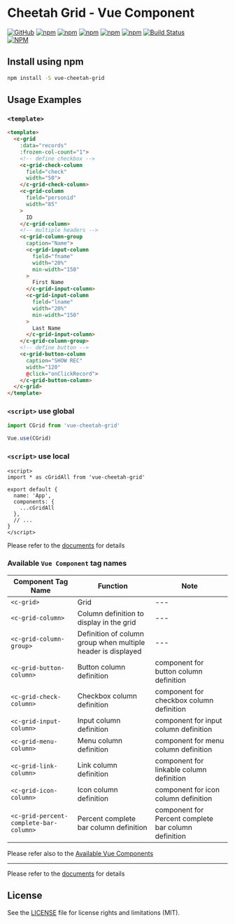 # Cheetah Grid - Vue Component

[![GitHub](https://img.shields.io/github/license/future-architect/cheetah-grid.svg)](https://github.com/future-architect/cheetah-grid)
[![npm](https://img.shields.io/npm/v/vue-cheetah-grid.svg)](https://www.npmjs.com/package/vue-cheetah-grid)
[![npm](https://img.shields.io/npm/dw/vue-cheetah-grid.svg)](http://www.npmtrends.com/vue-cheetah-grid)
[![npm](https://img.shields.io/npm/dm/vue-cheetah-grid.svg)](http://www.npmtrends.com/vue-cheetah-grid)
[![npm](https://img.shields.io/npm/dy/vue-cheetah-grid.svg)](http://www.npmtrends.com/vue-cheetah-grid)
[![npm](https://img.shields.io/npm/dt/vue-cheetah-grid.svg)](http://www.npmtrends.com/vue-cheetah-grid)
[![Build Status](https://travis-ci.org/future-architect/cheetah-grid.svg?branch=master)](https://travis-ci.org/future-architect/cheetah-grid)  
[![NPM](https://nodei.co/npm/vue-cheetah-grid.png?downloads=true&stars=true)](https://www.npmjs.com/package/vue-cheetah-grid)  

## Install using npm

```sh
npm install -S vue-cheetah-grid
```

## Usage Examples

### `<template>`

```html
<template>
  <c-grid
    :data="records"
    :frozen-col-count="1">
    <!-- define checkbox -->
    <c-grid-check-column
      field="check"
      width="50">
    </c-grid-check-column>
    <c-grid-column
      field="personid"
      width="85"
    >
      ID
    </c-grid-column>
    <!-- multiple headers -->
    <c-grid-column-group
      caption="Name">
      <c-grid-input-column
        field="fname"
        width="20%"
        min-width="150"
      >
        First Name
      </c-grid-input-column>
      <c-grid-input-column
        field="lname"
        width="20%"
        min-width="150"
      >
        Last Name
      </c-grid-input-column>
    </c-grid-column-group>
    <!-- define button -->
    <c-grid-button-column
      caption="SHOW REC"
      width="120"
      @click="onClickRecord">
    </c-grid-button-column>
  </c-grid>
</template>
```

### `<script>` use global

```js
import CGrid from 'vue-cheetah-grid'

Vue.use(CGrid)
```

### `<script>` use local

```vue
<script>
import * as cGridAll from 'vue-cheetah-grid'

export default {
  name: 'App',
  components: {
    ...cGridAll
  },
  // ...
}
</script>
```

Please refer to the [documents](https://future-architect.github.io/cheetah-grid/) for details

### Available `Vue Component` tag names

| Component Tag Name                     | Function                                                     | Note                                                 |
| -------------------------------------- | ------------------------------------------------------------ | ---------------------------------------------------- |
| `<c-grid>`                             | Grid                                                         | ---                                                  |
| `<c-grid-column>`                      | Column definition to display in the grid                     | ---                                                  |
| `<c-grid-column-group>`                | Definition of column group when multiple header is displayed | ---                                                  |
| `<c-grid-button-column>`               | Button column definition                                     | component for button column definition               |
| `<c-grid-check-column>`                | Checkbox column definition                                   | component for checkbox column definition             |
| `<c-grid-input-column>`                | Input column definition                                      | component for input column definition                |
| `<c-grid-menu-column>`                 | Menu column definition                                       | component for menu column definition                 |
| `<c-grid-link-column>`                 | Link column definition                                       | component for linkable column definition             |
| `<c-grid-icon-column>`                 | Icon column definition                                       | component for icon column definition                 |
| `<c-grid-percent-complete-bar-column>` | Percent complete bar column definition                       | component for Percent complete bar column definition |

Please refer also to the [Available Vue Components](https://future-architect.github.io/cheetah-grid/documents/api/vue/components/)

---

Please refer to the [documents](https://future-architect.github.io/cheetah-grid/) for details

## License

See the [LICENSE](LICENSE) file for license rights and limitations (MIT).
